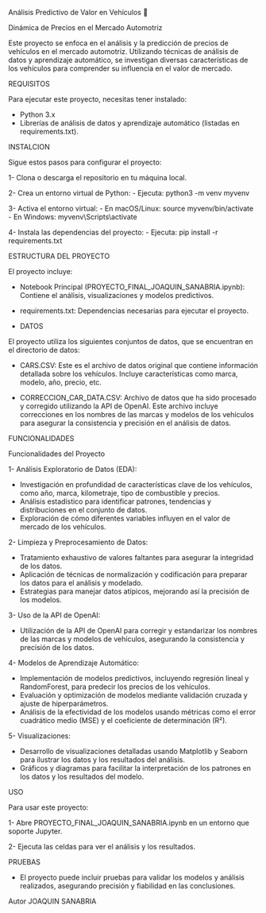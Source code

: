 Análisis Predictivo de Valor en Vehículos 🚗 

Dinámica de Precios en el Mercado Automotriz

Este proyecto se enfoca en el análisis y la predicción de precios de vehículos en el mercado automotriz. 
Utilizando técnicas de análisis de datos y aprendizaje automático,
se investigan diversas características de los vehículos para comprender su influencia en el valor de mercado.

REQUISITOS

Para ejecutar este proyecto, necesitas tener instalado:
- Python 3.x
- Librerías de análisis de datos y aprendizaje automático (listadas en requirements.txt).

INSTALCION

Sigue estos pasos para configurar el proyecto:

1- Clona o descarga el repositorio en tu máquina local.

2- Crea un entorno virtual de Python:
    - Ejecuta: python3 -m venv myvenv

3- Activa el entorno virtual:
    - En macOS/Linux: source myvenv/bin/activate
    - En Windows: myvenv\Scripts\activate
    
4- Instala las dependencias del proyecto:
    - Ejecuta: pip install -r requirements.txt
    

ESTRUCTURA DEL PROYECTO

El proyecto incluye:

- Notebook Principal (PROYECTO_FINAL_JOAQUIN_SANABRIA.ipynb): Contiene el análisis, visualizaciones y modelos predictivos.
    
- requirements.txt: Dependencias necesarias para ejecutar el proyecto.

- DATOS

El proyecto utiliza los siguientes conjuntos de datos, que se encuentran en el directorio de datos:

- CARS.CSV: Este es el archivo de datos original que contiene información detallada sobre los vehículos. Incluye características como marca, modelo, año, precio, etc.

- CORRECCION_CAR_DATA.CSV: Archivo de datos que ha sido procesado y corregido utilizando la API de OpenAI.
Este archivo incluye correcciones en los nombres de las marcas y modelos de los vehículos para asegurar la consistencia y precisión en el análisis de datos.
  
  
FUNCIONALIDADES

Funcionalidades del Proyecto

1- Análisis Exploratorio de Datos (EDA):

- Investigación en profundidad de características clave de los vehículos, como año, marca, kilometraje, tipo de combustible y precios.
- Análisis estadístico para identificar patrones, tendencias y distribuciones en el conjunto de datos.
- Exploración de cómo diferentes variables influyen en el valor de mercado de los vehículos.

2- Limpieza y Preprocesamiento de Datos:

- Tratamiento exhaustivo de valores faltantes para asegurar la integridad de los datos.
- Aplicación de técnicas de normalización y codificación para preparar los datos para el análisis y modelado.
- Estrategias para manejar datos atípicos, mejorando así la precisión de los modelos.

3- Uso de la API de OpenAI:

- Utilización de la API de OpenAI para corregir y estandarizar los nombres de las marcas y modelos de vehículos, asegurando la consistencia y precisión de los datos.

4- Modelos de Aprendizaje Automático:

- Implementación de modelos predictivos, incluyendo regresión lineal y RandomForest, para predecir los precios de los vehículos.
- Evaluación y optimización de modelos mediante validación cruzada y ajuste de hiperparámetros.
- Análisis de la efectividad de los modelos usando métricas como el error cuadrático medio (MSE) y el coeficiente de determinación (R²).

5- Visualizaciones:

- Desarrollo de visualizaciones detalladas usando Matplotlib y Seaborn para ilustrar los datos y los resultados del análisis.
- Gráficos y diagramas para facilitar la interpretación de los patrones en los datos y los resultados del modelo.

USO

Para usar este proyecto:

1- Abre PROYECTO_FINAL_JOAQUIN_SANABRIA.ipynb en un entorno que soporte Jupyter.

2- Ejecuta las celdas para ver el análisis y los resultados.

PRUEBAS

- El proyecto puede incluir pruebas para validar los modelos y análisis realizados, asegurando precisión y fiabilidad en las conclusiones.


Autor
JOAQUIN SANABRIA

